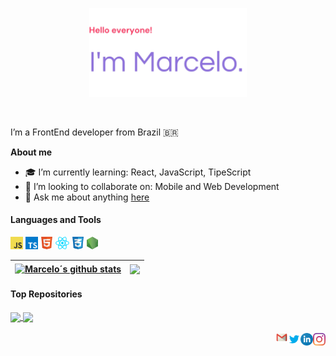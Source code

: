 <p align="center"><a href="#"><img width="50%" alt="Hello, I'm Marcelo" src="imgs/hello.png" /></a></p>

<br />

I’m a FrontEnd developer from Brazil 🇧🇷

**About me**

- 🎓 I’m currently learning: React, JavaScript, TipeScript
- 🤝 I’m looking to collaborate on: Mobile and Web Development
- 💬 Ask me about anything [here](https://github.com/buaretti/buaretti/issues)
  
#### Languages and Tools

<code><img height="20" alt="javascript" src="imgs/js.png"></code>
<code><img height="20" alt="typescript" src="imgs/ts.png"></code>
<code><img height="20" alt="html5" src="imgs/html5.png"></code>
<code><img height="20" alt="react" src="imgs/react.png"></code>
<code><img height="20" alt="css" src="imgs/css.png"></code>
<code><img height="20" alt="nodejs" src="imgs/node.png"></code>    


| <a href="https://github.com/buaretti?tab=repositories"><img align="center" src="https://github-readme-stats.vercel.app/api?username=buaretti&show_icons=true&include_all_commits=true&theme=buefy&hide_border=true" alt="Marcelo´s github stats" /></a> | <a href="https://github.com/buaretti?tab=repositories"><img align="center" src="https://github-readme-stats.vercel.app/api/top-langs/?username=buaretti&layout=compact&theme=buefy&hide_border=true" /></a> |
| ------------- | ------------- |

#### Top Repositories


<a href="https://buaretti.github.io/login-project/">
  <img align="center" src="https://github-readme-stats.vercel.app/api/pin/?username=buaretti&repo=login-project&theme=buefy" />
</a>
<a href="https://buaretti.github.io/projeto-social/">
  <img align="center" src="https://github-readme-stats.vercel.app/api/pin/?username=buaretti&repo=projeto-social&theme=buefy" />
</a>

<br />
<br />

<a href="https://www.instagram.com/mbuaretti/">
  <img align="right" alt="Marcelo Buaretti | Instagram" width="20px" src="imgs/instagram.png" />
</a>
<a href="https://www.linkedin.com/in/marcelo-buaretti-a6aa5528a/">
  <img align="right" alt="Marcelo Buaretti | Linkedin" width="20px" src="imgs/linkedin.png" />
</a>
<a href="https://twitter.com/mbuaretti">
  <img align="right" alt="Marcelo Buaretti | Twitter" width="20px" src="imgs/twitter.png" />
</a>
<a href="mailto:mbuaretti@gmail.com">
  <img align="right" alt="Marcelo Buaretti | E-mail" width="20px" src="imgs/gmail.png" />
</a>
